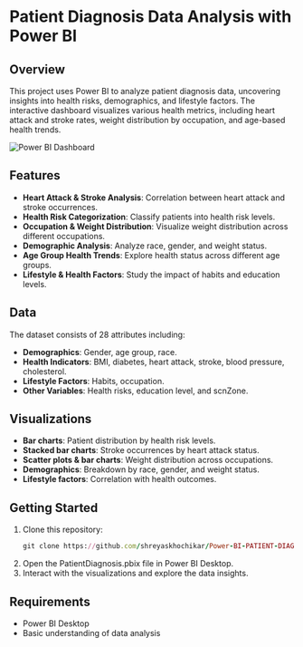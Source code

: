 # Patient Diagnosis Data Analysis with Power BI

## Overview
This project uses Power BI to analyze patient diagnosis data, uncovering insights into health risks, demographics, and lifestyle factors. The interactive dashboard visualizes various health metrics, including heart attack and stroke rates, weight distribution by occupation, and age-based health trends.

![Power BI Dashboard](Assets/Dashboard_Googgle_Trend.png)

## Features
- **Heart Attack & Stroke Analysis**: Correlation between heart attack and stroke occurrences.
- **Health Risk Categorization**: Classify patients into health risk levels.
- **Occupation & Weight Distribution**: Visualize weight distribution across different occupations.
- **Demographic Analysis**: Analyze race, gender, and weight status.
- **Age Group Health Trends**: Explore health status across different age groups.
- **Lifestyle & Health Factors**: Study the impact of habits and education levels.

## Data
The dataset consists of 28 attributes including:
- **Demographics**: Gender, age group, race.
- **Health Indicators**: BMI, diabetes, heart attack, stroke, blood pressure, cholesterol.
- **Lifestyle Factors**: Habits, occupation.
- **Other Variables**: Health risks, education level, and scnZone.

## Visualizations
- **Bar charts**: Patient distribution by health risk levels.
- **Stacked bar charts**: Stroke occurrences by heart attack status.
- **Scatter plots & bar charts**: Weight distribution across occupations.
- **Demographics**: Breakdown by race, gender, and weight status.
- **Lifestyle factors**: Correlation with health outcomes.

## Getting Started
1. Clone this repository:
   ```ruby
   git clone https://github.com/shreyaskhochikar/Power-BI-PATIENT-DIAGNOSIS-DATASET.git
2. Open the PatientDiagnosis.pbix file in Power BI Desktop.
3. Interact with the visualizations and explore the data insights.

## Requirements
 - Power BI Desktop
 - Basic understanding of data analysis
